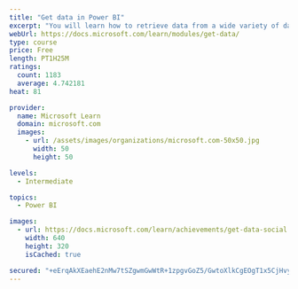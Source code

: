 ```yaml
---
title: "Get data in Power BI"
excerpt: "You will learn how to retrieve data from a wide variety of data sources, including Microsoft Excel, relational databases, and NoSQL data stores. You will also learn how to improve performance while retrieving data."
webUrl: https://docs.microsoft.com/learn/modules/get-data/
type: course
price: Free
length: PT1H25M
ratings:
  count: 1183
  average: 4.742181
heat: 81

provider:
  name: Microsoft Learn
  domain: microsoft.com
  images:
    - url: /assets/images/organizations/microsoft.com-50x50.jpg
      width: 50
      height: 50

levels:
  - Intermediate

topics:
  - Power BI

images:
  - url: https://docs.microsoft.com/learn/achievements/get-data-social.png
    width: 640
    height: 320
    isCached: true

secured: "+eErqAkXEaehE2nMw7tSZgwmGwWtR+1zpgvGoZ5/GwtoXlkCgEOgT1x5CjHvytAOkCHJpWhZ7Q22Gz7bjfgwUsi0tfLgv5CTc5+86t5RpDl/lZRSCU/6x5/WcBb7mu3uycV2AKfvwshuSX+8J3CtSgYKzgn2kGUb9wHKjK5yInCl3jlgWufHRUSvZCVs2664jq8/pz1En+eO7a59nzzOqhcxR2E9pmc63pcUP8MIjZ9dfZjZghVzJtxbxgJuz75XyPdwWl84kq0xHU9qSxc25EtrAvpczH5C11g0HJqIdNX0siVU4iCd3NZ7/MrvxxeT5zjvQMFbvC8Aq09UPr/kVvwESreJbqPPmchhYcng7C+D1FdDKoTJ6x4EPDj9K/nE0S8HTPYuFEQgMT5I2Y9hawTEciWabPwIBAuc44OuUy8=;wvmtslwhkhnrRGaJKSTXhQ=="
---
```


